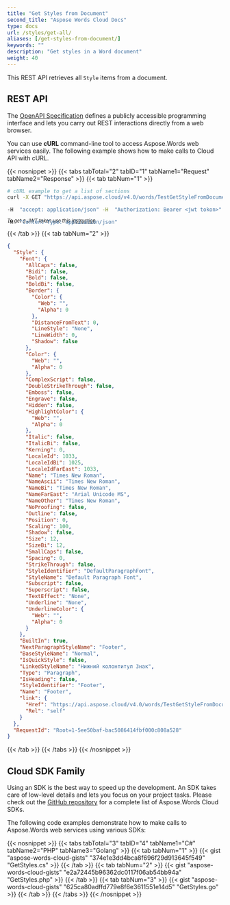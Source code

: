 ```yaml
---
title: "Get Styles from Document"
second_title: "Aspose Words Cloud Docs"
type: docs
url: /styles/get-all/
aliases: [/get-styles-from-document/]
keywords: ""
description: "Get styles in a Word document"
weight: 40
---
```


This REST API retrieves all `Style` items from a document.

## REST API

The [OpenAPI Specification](https://apireference.aspose.cloud/words/#/Styles/GetStyles) defines a publicly accessible programming interface and lets you carry out REST interactions directly from a web browser.

You can use **cURL** command-line tool to access Aspose.Words web services easily. The following example shows how to make calls to Cloud API with cURL.

{{< nosnippet >}}
{{< tabs tabTotal="2" tabID="1" tabName1="Request" tabName2="Response" >}}
{{< tab tabNum="1" >}}

```bash
# cURL example to get a list of sections
curl -X GET "https://api.aspose.cloud/v4.0/words/TestGetStyleFromDocumentElement.docx/paragraphs%2F1%2FparagraphFormat/style?storage=First%20Storage"

-H  "accept: application/json" -H  "Authorization: Bearer <jwt tokon>" 

-H  "Content-Type: application/json" 
```
<p style="margin-top:-32px;font-size:80%;font-style:italic">To get a JWT token use this <a href="/words/getting-started/quickstart/">instruction</a></p>

{{< /tab >}}
{{< tab tabNum="2" >}}

```json
{
  "Style": {
    "Font": {
      "AllCaps": false,
      "Bidi": false,
      "Bold": false,
      "BoldBi": false,
      "Border": {
        "Color": {
          "Web": "",
          "Alpha": 0
        },
        "DistanceFromText": 0,
        "LineStyle": "None",
        "LineWidth": 0,
        "Shadow": false
      },
      "Color": {
        "Web": "",
        "Alpha": 0
      },
      "ComplexScript": false,
      "DoubleStrikeThrough": false,
      "Emboss": false,
      "Engrave": false,
      "Hidden": false,
      "HighlightColor": {
        "Web": "",
        "Alpha": 0
      },
      "Italic": false,
      "ItalicBi": false,
      "Kerning": 0,
      "LocaleId": 1033,
      "LocaleIdBi": 1025,
      "LocaleIdFarEast": 1033,
      "Name": "Times New Roman",
      "NameAscii": "Times New Roman",
      "NameBi": "Times New Roman",
      "NameFarEast": "Arial Unicode MS",
      "NameOther": "Times New Roman",
      "NoProofing": false,
      "Outline": false,
      "Position": 0,
      "Scaling": 100,
      "Shadow": false,
      "Size": 12,
      "SizeBi": 12,
      "SmallCaps": false,
      "Spacing": 0,
      "StrikeThrough": false,
      "StyleIdentifier": "DefaultParagraphFont",
      "StyleName": "Default Paragraph Font",
      "Subscript": false,
      "Superscript": false,
      "TextEffect": "None",
      "Underline": "None",
      "UnderlineColor": {
        "Web": "",
        "Alpha": 0
      }
    },
    "BuiltIn": true,
    "NextParagraphStyleName": "Footer",
    "BaseStyleName": "Normal",
    "IsQuickStyle": false,
    "LinkedStyleName": "Нижний колонтитул Знак",
    "Type": "Paragraph",
    "IsHeading": false,
    "StyleIdentifier": "Footer",
    "Name": "Footer",
    "link": {
      "Href": "https://api.aspose.cloud/v4.0/words/TestGetStyleFromDocumentElement.docx/styles/Footer",
      "Rel": "self"
    }
  },
  "RequestId": "Root=1-5ee50baf-bac5086414fbf000c808a528"
}
```

{{< /tab >}}
{{< /tabs >}}
{{< /nosnippet >}}

## Cloud SDK Family

Using an SDK is the best way to speed up the development. An SDK takes care of low-level details and lets you focus on your project tasks. Please check out the [GitHub repository](https://github.com/aspose-words-cloud) for a complete list of Aspose.Words Cloud SDKs.

The following code examples demonstrate how to make calls to Aspose.Words web services using various SDKs:

{{< nosnippet >}}
{{< tabs tabTotal="3" tabID="4" tabName1="C#" tabName2="PHP" tabName3="Golang" >}}
{{< tab tabNum="1" >}}
{{< gist "aspose-words-cloud-gists" "374e1e3dd4bca8f696f29d913645f549" "GetStyles.cs" >}}
{{< /tab >}}
{{< tab tabNum="2" >}}
{{< gist "aspose-words-cloud-gists" "e2a72445b96362dc0117f06ab54bb94a" "GetStyles.php" >}}
{{< /tab >}}
{{< tab tabNum="3" >}}
{{< gist "aspose-words-cloud-gists" "625ca80adffd779e8f6e3611551e14d5" "GetStyles.go" >}}
{{< /tab >}}
{{< /tabs >}}
{{< /nosnippet >}}
